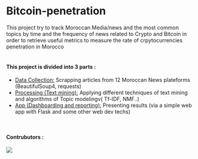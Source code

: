 # Bitcoin-penetration

This project try to track Moroccan Media/news and the most common topics by time and the frequency of news related to Crypto and Bitcoin in order to retrieve useful metrics to measure the rate of crpytocurrencies penetration in Morocco
<br>
<br>
#### This project is divided into 3 parts :

<ul>
  <li>
   <a href="https://github.com/Hamid-abdellaoui/Bitcoin-penetration/tree/master/Data%20collection"> Data Collection:</a> Scrapping articles from 12 Moroccan News plateforms (BeautifulSoup4, requests)
  </li>
  <li>
    <a href="https://github.com/Hamid-abdellaoui/Bitcoin-penetration/tree/master/Processing"> Processing (Text mining):</a> Applying different techniques of text mining and algorithms of Topic modelingv( Tf-IDF, NMF..)
  </li>
  <li>
    <a href="https://github.com/Hamid-abdellaoui/Bitcoin-penetration/tree/master/App"> App (Dashboarding and reporting):</a> Presenting results (via a simple web app with Flask and some other web dev techs)
  </li>
</ul>
  
<br>

#### Contrubutors :
<a href="https://github.com/Hamid-abdellaoui/Bitcoin-penetration/graphs/contributors">
  <img src="https://contrib.rocks/image?repo=Hamid-abdellaoui/Bitcoin-penetration" />
</a>
